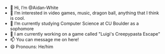 - 👋 Hi, I’m @Aidan-White
- 👀 I’m interested in video games, music, dragon ball, anything that I think is cool.
- 🌱 I’m currently studying Computer Science at CU Boulder as a sophomore
- 💞️ I am currently working on a game called "Luigi's Creepypasta Escape"
- 📫 You can message me on here!
- 😄 Pronouns: He/him

<!---
Aidan-White/Aidan-White is a ✨ special ✨ repository because its `README.md` (this file) appears on your GitHub profile.
You can click the Preview link to take a look at your changes.
--->
